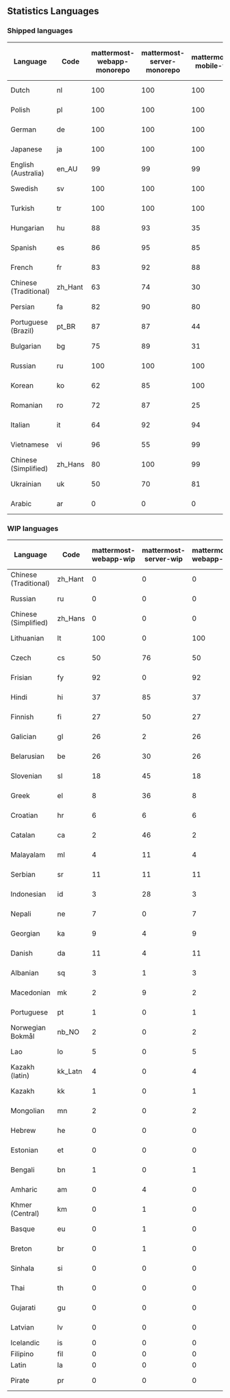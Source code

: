 ## Statistics Languages ##
###  Shipped languages  ###
|Language|Code|mattermost-webapp-monorepo|mattermost-server-monorepo|mattermost-mobile-v2|mattermost-desktop|mattermost-boards-webapp-monorepo|mattermost-playbooks-webapp-monorepo|calls-webapp|Total|Last Modified|
|---|---|---|---|---|---|---|---|---|---|---|
|Dutch|nl| 100| 100| 100| 96| 0| 0| 100| 99|2023-09-13T06:09:52.688614Z|
|Polish|pl| 100| 100| 100| 100| 0| 0| 100| 87|2023-09-20T06:11:10.100862Z|
|German|de| 100| 100| 100| 100| 0| 0| 100| 87|2023-09-16T10:31:29.867364Z|
|Japanese|ja| 100| 100| 100| 100| 0| 0| 100| 87|2023-09-19T11:52:44.746957Z|
|English (Australia)|en_AU| 99| 99| 99| 96| 0| 0| 0| 87|2023-09-09T11:38:35.838529Z|
|Swedish|sv| 100| 100| 100| 100| 0| 0| 100| 87|2023-09-24T07:44:41.589619Z|
|Turkish|tr| 100| 100| 100| 100| 0| 0| 100| 87|2023-09-16T14:58:36.405495Z|
|Hungarian|hu| 88| 93| 35| 89| 0| 0| 0| 76|2023-08-29T11:18:03.887963Z|
|Spanish|es| 86| 95| 85| 88| 0| 0| 28| 74|2023-09-23T03:31:37.647621Z|
|French|fr| 83| 92| 88| 100| 0| 0| 58| 73|2023-09-22T11:08:46.622622Z|
|Chinese (Traditional)|zh_Hant| 63| 74| 30| 94| 0| 0| 4| 71|2023-08-29T11:18:08.540822Z|
|Persian|fa| 82| 90| 80| 89| 0| 0| 0| 70|2023-08-29T11:18:03.017851Z|
|Portuguese (Brazil)|pt_BR| 87| 87| 44| 70| 0| 0| 100| 69|2023-08-29T11:18:05.901628Z|
|Bulgarian|bg| 75| 89| 31| 0| 0| 0| 0| 64|2023-07-31T13:17:56.186033Z|
|Russian|ru| 100| 100| 100| 100| 0| 0| 76| 63|2023-09-18T07:46:55.521895Z|
|Korean|ko| 62| 85| 100| 100| 0| 0| 100| 62|2023-09-20T18:27:17.946050Z|
|Romanian|ro| 72| 87| 25| 0| 0| 0| 0| 61|2023-07-31T13:22:18.753110Z|
|Italian|it| 64| 92| 94| 21| 0| 0| 24| 61|2023-08-29T11:18:04.183442Z|
|Vietnamese|vi| 96| 55| 99| 84| 0| 0| 100| 56|2023-09-18T13:55:19.623574Z|
|Chinese (Simplified)|zh_Hans| 80| 100| 99| 96| 0| 0| 100| 54|2023-09-23T11:31:51.027330Z|
|Ukrainian|uk| 50| 70| 81| 72| 0| 0| 0| 51|2023-08-29T11:18:07.366626Z|
|Arabic|ar| 0| 0| 0| 42| 0| 0| 0| 2|2023-09-23T18:45:42.389062Z|
###  WIP languages  ###
|Language|Code|mattermost-webapp-wip|mattermost-server-wip|mattermost-webapp-wip|mattermost-desktop-wip|Total|Last Modified|
|---|---|---|---|---|---|---|--|
|Chinese (Traditional)|zh_Hant| 0| 0| 0| 0| 71|2023-08-29T11:18:08.540822Z|
|Russian|ru| 0| 0| 0| 0| 63|2023-09-18T07:46:55.521895Z|
|Chinese (Simplified)|zh_Hans| 0| 0| 0| 3| 54|2023-09-23T11:31:51.027330Z|
|Lithuanian|lt| 100| 0| 100| 100| 38|2023-04-20T18:20:36.422339Z|
|Czech|cs| 50| 76| 50| 100| 34|2023-08-04T09:02:12.265970Z|
|Frisian|fy| 92| 0| 92| 0| 32|2023-03-30T14:04:28.368728Z|
|Hindi|hi| 37| 85| 37| 0| 26|2023-06-25T16:00:48.875553Z|
|Finnish|fi| 27| 50| 27| 0| 18|2023-03-30T14:04:14.936366Z|
|Galician|gl| 26| 2| 26| 0| 18|2023-02-16T10:53:47.791156Z|
|Belarusian|be| 26| 30| 26| 9| 14|2023-03-30T14:03:09.873427Z|
|Slovenian|sl| 18| 45| 18| 0| 13|2023-03-30T14:07:12.677627Z|
|Greek|el| 8| 36| 8| 0| 12|2023-03-30T14:03:55.229463Z|
|Croatian|hr| 6| 6| 6| 10| 10|2023-08-04T14:10:27.576411Z|
|Catalan|ca| 2| 46| 2| 0| 8|2023-02-22T22:19:51.633986Z|
|Malayalam|ml| 4| 11| 4| 0| 7|2023-07-08T15:38:50.105911Z|
|Serbian|sr| 11| 11| 11| 100| 7|2023-09-13T08:42:13.664690Z|
|Indonesian|id| 3| 28| 3| 0| 6|2023-01-20T12:30:26.132977Z|
|Nepali|ne| 7| 0| 7| 0| 6|2023-03-30T14:06:47.028356Z|
|Georgian|ka| 9| 4| 9| 0| 4|2023-06-23T10:19:49.433102Z|
|Danish|da| 11| 4| 11| 0| 4|2023-02-28T08:17:12.460986Z|
|Albanian|sq| 3| 1| 3| 0| 4|2023-03-30T14:07:18.996586Z|
|Macedonian|mk| 2| 9| 2| 29| 3|2023-05-05T04:29:07.020368Z|
|Portuguese|pt| 1| 0| 1| 100| 2|2023-09-08T10:19:03.510189Z|
|Norwegian Bokmål|nb_NO| 2| 0| 2| 0| 2|2023-03-30T09:46:13.174135Z|
|Lao|lo| 5| 0| 5| 0| 1|2023-01-28T03:29:57.636840Z|
|Kazakh (latin)|kk_Latn| 4| 0| 4| 0| 1|2023-01-09T16:04:40.142668Z|
|Kazakh|kk| 1| 0| 1| 0| 1|2023-01-20T12:30:28.434837Z|
|Mongolian|mn| 2| 0| 2| 0| 1|2023-02-16T02:00:14.011643Z|
|Hebrew|he| 0| 0| 0| 0| 1|2023-01-20T12:30:24.610278Z|
|Estonian|et| 0| 0| 0| 0| 0|2022-06-16T11:17:55.844464Z|
|Bengali|bn| 1| 0| 1| 0| 0|2022-06-18T00:07:36.707192Z|
|Amharic|am| 0| 4| 0| 0| 0|2020-07-04T19:22:35.416407Z|
|Khmer (Central)|km| 0| 1| 0| 0| 0|2022-05-06T14:27:58.323957Z|
|Basque|eu| 0| 1| 0| 0| 0|2021-06-22T14:46:44.626603Z|
|Breton|br| 0| 1| 0| 0| 0|2022-10-20T14:33:30.929526Z|
|Sinhala|si| 0| 0| 0| 0| 0|2022-10-24T11:26:43.423982Z|
|Thai|th| 0| 0| 0| 7| 0|2023-07-02T14:03:38.691977Z|
|Gujarati|gu| 0| 0| 0| 0| 0|2021-09-27T12:12:04.194601Z|
|Latvian|lv| 0| 0| 0| 0| 0|2022-12-17T23:24:22.390841Z|
|Icelandic|is| 0| 0| 0| 0| 0||
|Filipino|fil| 0| 0| 0| 0| 0||
|Latin|la| 0| 0| 0| 0| 0||
|Pirate|pr| 0| 0| 0| 0| 0|2022-06-28T08:46:29.046651Z|
